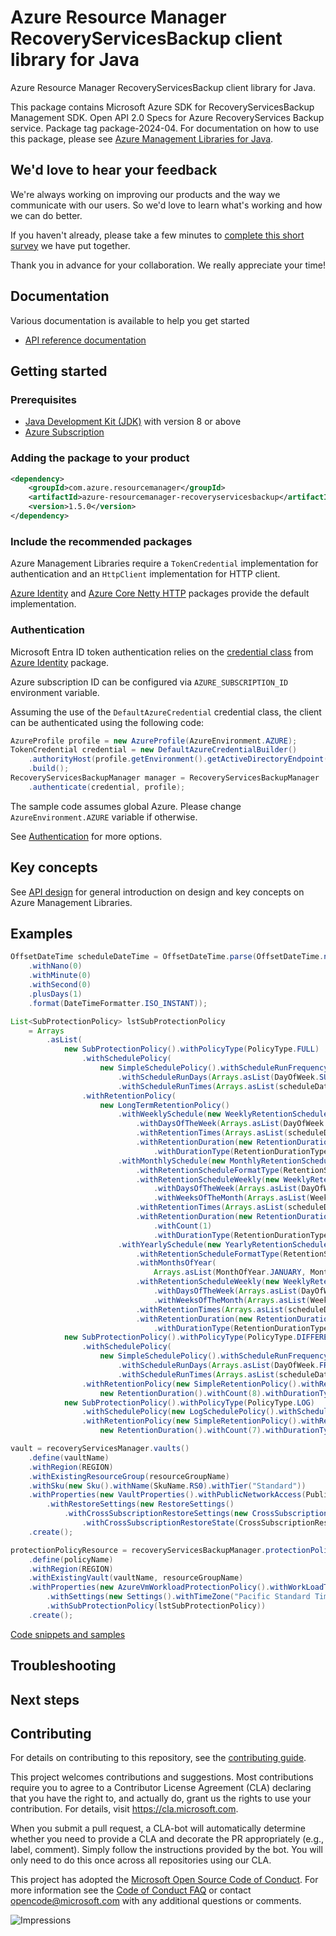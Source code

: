 # Azure Resource Manager RecoveryServicesBackup client library for Java

Azure Resource Manager RecoveryServicesBackup client library for Java.

This package contains Microsoft Azure SDK for RecoveryServicesBackup Management SDK. Open API 2.0 Specs for Azure RecoveryServices Backup service. Package tag package-2024-04. For documentation on how to use this package, please see [Azure Management Libraries for Java](https://aka.ms/azsdk/java/mgmt).

## We'd love to hear your feedback

We're always working on improving our products and the way we communicate with our users. So we'd love to learn what's working and how we can do better.

If you haven't already, please take a few minutes to [complete this short survey][survey] we have put together.

Thank you in advance for your collaboration. We really appreciate your time!

## Documentation

Various documentation is available to help you get started

- [API reference documentation][docs]

## Getting started

### Prerequisites

- [Java Development Kit (JDK)][jdk] with version 8 or above
- [Azure Subscription][azure_subscription]

### Adding the package to your product

[//]: # ({x-version-update-start;com.azure.resourcemanager:azure-resourcemanager-recoveryservicesbackup;current})
```xml
<dependency>
    <groupId>com.azure.resourcemanager</groupId>
    <artifactId>azure-resourcemanager-recoveryservicesbackup</artifactId>
    <version>1.5.0</version>
</dependency>
```
[//]: # ({x-version-update-end})

### Include the recommended packages

Azure Management Libraries require a `TokenCredential` implementation for authentication and an `HttpClient` implementation for HTTP client.

[Azure Identity][azure_identity] and [Azure Core Netty HTTP][azure_core_http_netty] packages provide the default implementation.

### Authentication

Microsoft Entra ID token authentication relies on the [credential class][azure_identity_credentials] from [Azure Identity][azure_identity] package.

Azure subscription ID can be configured via `AZURE_SUBSCRIPTION_ID` environment variable.

Assuming the use of the `DefaultAzureCredential` credential class, the client can be authenticated using the following code:

```java
AzureProfile profile = new AzureProfile(AzureEnvironment.AZURE);
TokenCredential credential = new DefaultAzureCredentialBuilder()
    .authorityHost(profile.getEnvironment().getActiveDirectoryEndpoint())
    .build();
RecoveryServicesBackupManager manager = RecoveryServicesBackupManager
    .authenticate(credential, profile);
```

The sample code assumes global Azure. Please change `AzureEnvironment.AZURE` variable if otherwise.

See [Authentication][authenticate] for more options.

## Key concepts

See [API design][design] for general introduction on design and key concepts on Azure Management Libraries.

## Examples

```java
OffsetDateTime scheduleDateTime = OffsetDateTime.parse(OffsetDateTime.now(Clock.systemUTC())
    .withNano(0)
    .withMinute(0)
    .withSecond(0)
    .plusDays(1)
    .format(DateTimeFormatter.ISO_INSTANT));

List<SubProtectionPolicy> lstSubProtectionPolicy
    = Arrays
        .asList(
            new SubProtectionPolicy().withPolicyType(PolicyType.FULL)
                .withSchedulePolicy(
                    new SimpleSchedulePolicy().withScheduleRunFrequency(ScheduleRunType.WEEKLY)
                        .withScheduleRunDays(Arrays.asList(DayOfWeek.SUNDAY, DayOfWeek.TUESDAY))
                        .withScheduleRunTimes(Arrays.asList(scheduleDateTime)))
                .withRetentionPolicy(
                    new LongTermRetentionPolicy()
                        .withWeeklySchedule(new WeeklyRetentionSchedule()
                            .withDaysOfTheWeek(Arrays.asList(DayOfWeek.SUNDAY, DayOfWeek.TUESDAY))
                            .withRetentionTimes(Arrays.asList(scheduleDateTime))
                            .withRetentionDuration(new RetentionDuration().withCount(2)
                                .withDurationType(RetentionDurationType.WEEKS)))
                        .withMonthlySchedule(new MonthlyRetentionSchedule()
                            .withRetentionScheduleFormatType(RetentionScheduleFormat.WEEKLY)
                            .withRetentionScheduleWeekly(new WeeklyRetentionFormat()
                                .withDaysOfTheWeek(Arrays.asList(DayOfWeek.SUNDAY))
                                .withWeeksOfTheMonth(Arrays.asList(WeekOfMonth.SECOND)))
                            .withRetentionTimes(Arrays.asList(scheduleDateTime))
                            .withRetentionDuration(new RetentionDuration()
                                .withCount(1)
                                .withDurationType(RetentionDurationType.MONTHS)))
                        .withYearlySchedule(new YearlyRetentionSchedule()
                            .withRetentionScheduleFormatType(RetentionScheduleFormat.WEEKLY)
                            .withMonthsOfYear(
                                Arrays.asList(MonthOfYear.JANUARY, MonthOfYear.JUNE, MonthOfYear.DECEMBER))
                            .withRetentionScheduleWeekly(new WeeklyRetentionFormat()
                                .withDaysOfTheWeek(Arrays.asList(DayOfWeek.SUNDAY))
                                .withWeeksOfTheMonth(Arrays.asList(WeekOfMonth.LAST)))
                            .withRetentionTimes(Arrays.asList(scheduleDateTime))
                            .withRetentionDuration(new RetentionDuration().withCount(1)
                                .withDurationType(RetentionDurationType.YEARS)))),
            new SubProtectionPolicy().withPolicyType(PolicyType.DIFFERENTIAL)
                .withSchedulePolicy(
                    new SimpleSchedulePolicy().withScheduleRunFrequency(ScheduleRunType.WEEKLY)
                        .withScheduleRunDays(Arrays.asList(DayOfWeek.FRIDAY))
                        .withScheduleRunTimes(Arrays.asList(scheduleDateTime)))
                .withRetentionPolicy(new SimpleRetentionPolicy().withRetentionDuration(
                    new RetentionDuration().withCount(8).withDurationType(RetentionDurationType.DAYS))),
            new SubProtectionPolicy().withPolicyType(PolicyType.LOG)
                .withSchedulePolicy(new LogSchedulePolicy().withScheduleFrequencyInMins(60))
                .withRetentionPolicy(new SimpleRetentionPolicy().withRetentionDuration(
                    new RetentionDuration().withCount(7).withDurationType(RetentionDurationType.DAYS))));

vault = recoveryServicesManager.vaults()
    .define(vaultName)
    .withRegion(REGION)
    .withExistingResourceGroup(resourceGroupName)
    .withSku(new Sku().withName(SkuName.RS0).withTier("Standard"))
    .withProperties(new VaultProperties().withPublicNetworkAccess(PublicNetworkAccess.ENABLED)
        .withRestoreSettings(new RestoreSettings()
            .withCrossSubscriptionRestoreSettings(new CrossSubscriptionRestoreSettings()
                .withCrossSubscriptionRestoreState(CrossSubscriptionRestoreState.ENABLED))))
    .create();

protectionPolicyResource = recoveryServicesBackupManager.protectionPolicies()
    .define(policyName)
    .withRegion(REGION)
    .withExistingVault(vaultName, resourceGroupName)
    .withProperties(new AzureVmWorkloadProtectionPolicy().withWorkLoadType(WorkloadType.SQLDATA_BASE)
        .withSettings(new Settings().withTimeZone("Pacific Standard Time").withIssqlcompression(false))
        .withSubProtectionPolicy(lstSubProtectionPolicy))
    .create();
```
[Code snippets and samples](https://github.com/Azure/azure-sdk-for-java/blob/main/sdk/recoveryservicesbackup/azure-resourcemanager-recoveryservicesbackup/SAMPLE.md)


## Troubleshooting

## Next steps

## Contributing

For details on contributing to this repository, see the [contributing guide][cg].

This project welcomes contributions and suggestions. Most contributions require you to agree to a Contributor License Agreement (CLA) declaring that you have the right to, and actually do, grant us the rights to use your contribution. For details, visit <https://cla.microsoft.com>.

When you submit a pull request, a CLA-bot will automatically determine whether you need to provide a CLA and decorate the PR appropriately (e.g., label, comment). Simply follow the instructions provided by the bot. You will only need to do this once across all repositories using our CLA.

This project has adopted the [Microsoft Open Source Code of Conduct][coc]. For more information see the [Code of Conduct FAQ][coc_faq] or contact <opencode@microsoft.com> with any additional questions or comments.

<!-- LINKS -->
[survey]: https://microsoft.qualtrics.com/jfe/form/SV_ehN0lIk2FKEBkwd?Q_CHL=DOCS
[docs]: https://azure.github.io/azure-sdk-for-java/
[jdk]: https://learn.microsoft.com/azure/developer/java/fundamentals/
[azure_subscription]: https://azure.microsoft.com/free/
[azure_identity]: https://github.com/Azure/azure-sdk-for-java/blob/main/sdk/identity/azure-identity
[azure_identity_credentials]: https://github.com/Azure/azure-sdk-for-java/tree/main/sdk/identity/azure-identity#credentials
[azure_core_http_netty]: https://github.com/Azure/azure-sdk-for-java/blob/main/sdk/core/azure-core-http-netty
[authenticate]: https://github.com/Azure/azure-sdk-for-java/blob/main/sdk/resourcemanager/docs/AUTH.md
[design]: https://github.com/Azure/azure-sdk-for-java/blob/main/sdk/resourcemanager/docs/DESIGN.md
[cg]: https://github.com/Azure/azure-sdk-for-java/blob/main/CONTRIBUTING.md
[coc]: https://opensource.microsoft.com/codeofconduct/
[coc_faq]: https://opensource.microsoft.com/codeofconduct/faq/

![Impressions](https://azure-sdk-impressions.azurewebsites.net/api/impressions/azure-sdk-for-java%2Fsdk%2Frecoveryservicesbackup%2Fazure-resourcemanager-recoveryservicesbackup%2FREADME.png)
